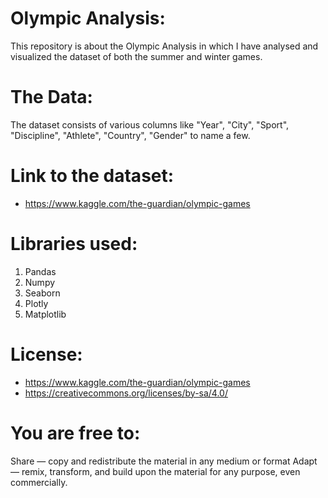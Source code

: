 # Olympic Analysis:

This repository is about the Olympic Analysis in which I have analysed and visualized the dataset of both the summer and winter games.


# The Data:

The dataset consists of various columns like "Year", "City", "Sport", "Discipline", "Athlete", "Country", "Gender" to name a few.


# Link to the dataset:
- https://www.kaggle.com/the-guardian/olympic-games

# Libraries used:

1) Pandas
2) Numpy
3) Seaborn
4) Plotly
5) Matplotlib


# License:

- https://www.kaggle.com/the-guardian/olympic-games
- https://creativecommons.org/licenses/by-sa/4.0/

# You are free to:
Share — copy and redistribute the material in any medium or format
Adapt — remix, transform, and build upon the material
for any purpose, even commercially.
